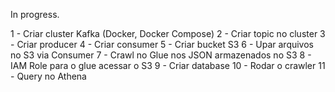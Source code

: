 In progress.

1 - Criar cluster Kafka (Docker, Docker Compose)
2 - Criar topic no cluster
3 - Criar producer
4 - Criar consumer
5 - Criar bucket S3
6 - Upar arquivos no S3 via Consumer
7 - Crawl no Glue nos JSON armazenados no S3
8 - IAM Role para o glue acessar o S3
9 - Criar database
10 - Rodar o crawler
11 - Query no Athena
